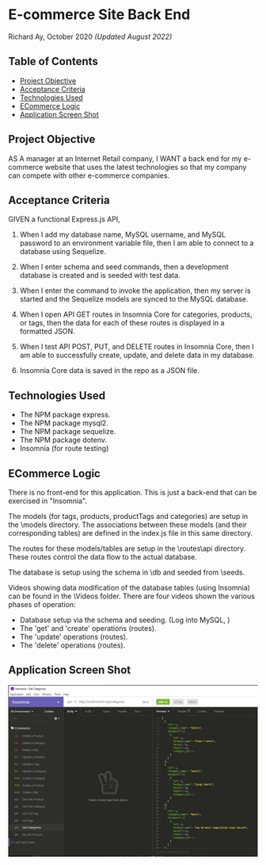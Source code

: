 # E-commerce Site Back End 

Richard Ay, October 2020 *(Updated August 2022)*

## Table of Contents
* [Project Objective](#project-objective)
* [Acceptance Criteria](#acceptance-criteria)
* [Technologies Used](#technologies-used)
* [ECommerce Logic](#ecommerce-logic)
* [Application Screen Shot](#application-screen-shot)


## Project Objective
AS A manager at an Internet Retail company, I WANT a back end for my e-commerce website that uses the latest technologies
so that my company can compete with other e-commerce companies.

## Acceptance Criteria
GIVEN a functional Express.js API,

1) When I add my database name, MySQL username, and MySQL password to an environment variable file, then I am able to connect to a database using Sequelize.

2) When I enter schema and seed commands, then a development database is created and is seeded with test data.

3) When I enter the command to invoke the application, then my server is started and the Sequelize models are synced to the MySQL database.

4) When I open API GET routes in Insomnia Core for categories, products, or tags, then the data for each of these routes is displayed in a formatted JSON.

5) When I test API POST, PUT, and DELETE routes in Insomnia Core, then I am able to successfully create, update, and delete data in my database.

6) Insomnia Core data is saved in the repo as a JSON file.

## Technologies Used
* The NPM package express.
* The NPM package mysql2.
* The NPM package sequelize.
* The NPM package dotenv.
* Insomnia (for route testing)

## ECommerce Logic

There is no front-end for this application.  This is just a back-end that can be exercised in "Insomnia".

The models (for tags, products, productTags and categories) are setup in the \models directory.  The associations between these models (and their corresponding tables) are defined in the index.js file in this same directory.

The routes for these models/tables are setup in the \routes\api directory.  These routes control the data flow to the actual database.

The database is setup using the schema in \db and seeded from \seeds.

Videos showing data modification of the database tables (using Insomnia) can be found in the \Videos folder.  There are four videos shown the various phases of operation:
* Database setup via the schema and seeding. (Log into MySQL, )
* The 'get' and 'create' operations (routes).
* The 'update' operations (routes).
* The 'delete' operations (routes).


## Application Screen Shot
![ECommerce Image](./screen-capture.jpg)